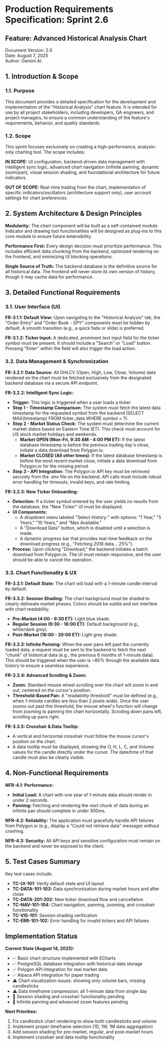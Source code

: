# Production Requirements Specification: Sprint 2.6
## Feature: Advanced Historical Analysis Chart
Document Version: 2.0  
Date: August 7, 2025  
Author: Gemini AI

## 1. Introduction & Scope

### 1.1. Purpose
This document provides a detailed specification for the development and implementation of the "Historical Analysis" chart feature. It is intended for use by all project stakeholders, including developers, QA engineers, and project managers, to ensure a common understanding of the feature's requirements, behavior, and quality standards.

### 1.2. Scope
This sprint focuses exclusively on creating a high-performance, analysis-only charting tool. The scope includes:

**IN SCOPE:** UI configuration, backend-driven data management with intelligent sync logic, advanced chart navigation (infinite panning, dynamic zoom/pan), visual session shading, and foundational architecture for future indicators.

**OUT OF SCOPE:** Real-time trading from the chart, implementation of specific indicators/oscillators (architecture support only), user account settings for chart preferences.

## 2. System Architecture & Design Principles

**Modularity:** The chart component will be built as a self-contained module. Indicator and drawing tool functionalities will be designed as plug-ins to this core module to ensure future extensibility.

**Performance First:** Every design decision must prioritize performance. This includes efficient data chunking from the backend, optimized rendering on the frontend, and minimizing UI blocking operations.

**Single Source of Truth:** The backend database is the definitive source for all historical data. The frontend will never store its own version of history, though it may cache data for performance.

## 3. Detailed Functional Requirements

### 3.1. User Interface (UI)

**FR-3.1.1: Default View:**
Upon navigating to the "Historical Analysis" tab, the "Order Entry" and "Order Book - SPY" components must be hidden by default. A smooth transition (e.g., a quick fade or slide) is preferred.

**FR-3.1.2: Ticker Input:**
A dedicated, prominent text input field for the ticker symbol must be present. It should include a "Search" or "Load" button. Pressing "Enter" within the field will also trigger the load action.

### 3.2. Data Management & Synchronization

**FR-3.2.1: Data Source:**
All OHLCV (Open, High, Low, Close, Volume) data rendered on the chart must be fetched exclusively from the designated backend database via a secure API endpoint.

**FR-3.2.2: Intelligent Sync Logic:**
- **Trigger:** This logic is triggered when a user loads a ticker.
- **Step 1 - Timestamp Comparison:** The system must fetch the latest data timestamp for the requested symbol from the backend (SELECT MAX(timestamp) FROM ticker_data WHERE symbol = ?).
- **Step 2 - Market Status Check:** The system must determine the current market status based on Eastern Time (ET). This check must account for US stock market holidays and weekends.
  - **Market OPEN (Mon-Fri, 9:30 AM - 4:00 PM ET):** If the latest database timestamp is before the previous trading day's close, initiate a data download from Polygon.io.
  - **Market CLOSED (All other times):** If the latest database timestamp is before the most recent market close, initiate a data download from Polygon.io for the missing period.
- **Step 3 - API Integration:** The Polygon.io API key must be retrieved securely from the .env file on the backend. API calls must include robust error handling for timeouts, invalid keys, and rate limiting.

**FR-3.2.3: New Ticker Onboarding:**
- **Detection:** If a ticker symbol entered by the user yields no results from the database, the "New Ticker" UI must be displayed.
- **UI Components:**
  - A dropdown menu labeled "Select History:" with options: "1 Year," "5 Years," "10 Years," and "Max Available."
  - A "Download Data" button, which is disabled until a selection is made.
  - A dynamic progress bar that provides real-time feedback on the download progress (e.g., "Fetching 2018 data... 25%").
- **Process:** Upon clicking "Download," the backend initiates a batch download from Polygon.io. The UI must remain responsive, and the user should be able to cancel the operation.

### 3.3. Chart Functionality & UX

**FR-3.3.1: Default State:** The chart will load with a 1-minute candle interval by default.

**FR-3.3.2: Session Shading:**
The chart background must be shaded to clearly delineate market phases. Colors should be subtle and not interfere with chart readability.
- **Pre-Market (4:00 - 9:30 ET):** Light blue shade.
- **Regular Session (9:30 - 16:00 ET):** Default background (e.g., white/dark grey).
- **Post-Market (16:00 - 20:00 ET):** Light grey shade.

**FR-3.3.3: Infinite Panning:**
When the user pans left past the currently loaded data, a request must be sent to the backend to fetch the next "chunk" of historical data (e.g., the previous 6 months of 1-minute data). This should be triggered when the user is ~80% through the available data history to ensure a seamless experience.

**FR-3.3.4: Advanced Scrolling & Zoom:**
- **Zoom:** Standard mouse wheel scrolling over the chart will zoom in and out, centered on the cursor's position.
- **Threshold-Based Pan:** A "readability threshold" must be defined (e.g., when 1-minute candles are less than 2 pixels wide). Once the user zooms out past this threshold, the mouse wheel's function will change from zooming to panning the chart horizontally. Scrolling down pans left, scrolling up pans right.

**FR-3.3.5: Crosshair & Data Tooltip:**
- A vertical and horizontal crosshair must follow the mouse cursor's position on the chart.
- A data tooltip must be displayed, showing the O, H, L, C, and Volume values for the candle directly under the cursor. The date/time of that candle must also be clearly visible.

## 4. Non-Functional Requirements

**NFR-4.1: Performance:**
- **Initial Load:** A chart with one year of 1-minute data should render in under 2 seconds.
- **Panning:** Fetching and rendering the next chunk of data during an infinite pan should complete in under 500ms.

**NFR-4.2: Reliability:** The application must gracefully handle API failures from Polygon.io (e.g., display a "Could not retrieve data" message) without crashing.

**NFR-4.3: Security:** All API keys and sensitive configuration must remain on the backend and never be exposed to the client.

## 5. Test Cases Summary

Key test cases include:
- **TC-UI-101:** Verify default state and UI layout
- **TC-DATA-101-103:** Data synchronization during market hours and after close
- **TC-DATA-201-202:** New ticker download flow and cancellation
- **TC-NAV-101-104:** Chart navigation, panning, zooming, and crosshair functionality
- **TC-VIS-101:** Session shading verification
- **TC-ERR-101-102:** Error handling for invalid tickers and API failures

## Implementation Status

**Current State (August 14, 2025):**
- ✅ Basic chart structure implemented with ECharts
- ✅ PostgreSQL database integration with historical data storage
- ✅ Polygon API integration for real market data
- ✅ Alpaca API integration for paper trading
- ⚠️ Chart visualization issues: showing only volume bars, missing candlesticks
- ⚠️ Data timeframe compression: all 1-minute data from single day
- 🔄 Session shading and crosshair functionality pending
- 🔄 Infinite panning and advanced zoom features pending

**Next Priorities:**
1. Fix candlestick chart rendering to show both candlesticks and volume
2. Implement proper timeframe selection (1D, 1W, 1M data aggregation)
3. Add session shading for pre-market, regular, and post-market hours
4. Implement crosshair and data tooltip functionality